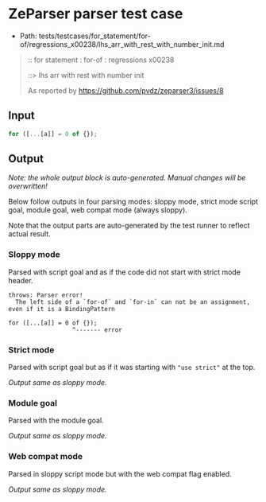 # ZeParser parser test case

- Path: tests/testcases/for_statement/for-of/regressions_x00238/lhs_arr_with_rest_with_number_init.md

> :: for statement : for-of : regressions x00238
>
> ::> lhs arr with rest with number init
>
> As reported by https://github.com/pvdz/zeparser3/issues/8

## Input

`````js
for ([...[a]] = 0 of {});
`````

## Output

_Note: the whole output block is auto-generated. Manual changes will be overwritten!_

Below follow outputs in four parsing modes: sloppy mode, strict mode script goal, module goal, web compat mode (always sloppy).

Note that the output parts are auto-generated by the test runner to reflect actual result.

### Sloppy mode

Parsed with script goal and as if the code did not start with strict mode header.

`````
throws: Parser error!
  The left side of a `for-of` and `for-in` can not be an assignment, even if it is a BindingPattern

for ([...[a]] = 0 of {});
                  ^------- error
`````

### Strict mode

Parsed with script goal but as if it was starting with `"use strict"` at the top.

_Output same as sloppy mode._

### Module goal

Parsed with the module goal.

_Output same as sloppy mode._

### Web compat mode

Parsed in sloppy script mode but with the web compat flag enabled.

_Output same as sloppy mode._
